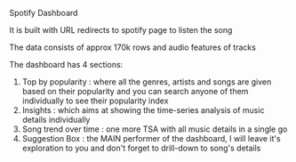 Spotify Dashboard

It is built with URL redirects to spotify page to listen the song

The data consists of approx 170k rows and audio features of tracks

The dashboard has 4 sections:
1. Top by popularity : where all the genres, artists and songs are given based on their popularity and you can search anyone of them individually to see their popularity index
2. Insights : which aims at showing the time-series analysis of music details individually
3. Song trend over time : one more TSA with all music details in a single go
4. Suggestion Box : the MAIN performer of the dashboard, I will leave it's exploration to you and don't forget to drill-down to song's details
